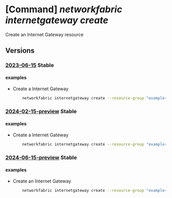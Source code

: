 # [Command] _networkfabric internetgateway create_

Create an Internet Gateway resource

## Versions

### [2023-06-15](/Resources/mgmt-plane/L3N1YnNjcmlwdGlvbnMve30vcmVzb3VyY2Vncm91cHMve30vcHJvdmlkZXJzL21pY3Jvc29mdC5tYW5hZ2VkbmV0d29ya2ZhYnJpYy9pbnRlcm5ldGdhdGV3YXlzL3t9/2023-06-15.xml) **Stable**

<!-- mgmt-plane /subscriptions/{}/resourcegroups/{}/providers/microsoft.managednetworkfabric/internetgateways/{} 2023-06-15 -->

#### examples

- Create a Internet Gateway
    ```bash
        networkfabric internetgateway create --resource-group "example-rg" --location "westus3" --resource-name "example-internetgateway" --type "Infrastructure" --network-fabric-controller-id "/subscriptions/xxxxx-xxxx-xxxx-xxxx-xxxxx/resourcegroups/example-rg/providers/Microsoft.ManagedNetworkFabric/networkFabricControllers/example-nfc" --internet-gateway-rule-id "/subscriptions/xxxxx-xxxx-xxxx-xxxx-xxxxx/resourcegroups/example-rg/providers/Microsoft.ManagedNetworkFabric/internetGatewayRules/example-internetGatewayRule"
    ```

### [2024-02-15-preview](/Resources/mgmt-plane/L3N1YnNjcmlwdGlvbnMve30vcmVzb3VyY2Vncm91cHMve30vcHJvdmlkZXJzL21pY3Jvc29mdC5tYW5hZ2VkbmV0d29ya2ZhYnJpYy9pbnRlcm5ldGdhdGV3YXlzL3t9/2024-02-15-preview.xml) **Stable**

<!-- mgmt-plane /subscriptions/{}/resourcegroups/{}/providers/microsoft.managednetworkfabric/internetgateways/{} 2024-02-15-preview -->

#### examples

- Create a Internet Gateway
    ```bash
        networkfabric internetgateway create --resource-group "example-rg" --location "westus3" --resource-name "example-internetgateway" --type "Infrastructure" --network-fabric-controller-id "/subscriptions/xxxxx-xxxx-xxxx-xxxx-xxxxx/resourcegroups/example-rg/providers/Microsoft.ManagedNetworkFabric/networkFabricControllers/example-nfc" --internet-gateway-rule-id "/subscriptions/xxxxx-xxxx-xxxx-xxxx-xxxxx/resourcegroups/example-rg/providers/Microsoft.ManagedNetworkFabric/internetGatewayRules/example-internetGatewayRule"
    ```

### [2024-06-15-preview](/Resources/mgmt-plane/L3N1YnNjcmlwdGlvbnMve30vcmVzb3VyY2Vncm91cHMve30vcHJvdmlkZXJzL21pY3Jvc29mdC5tYW5hZ2VkbmV0d29ya2ZhYnJpYy9pbnRlcm5ldGdhdGV3YXlzL3t9/2024-06-15-preview.xml) **Stable**

<!-- mgmt-plane /subscriptions/{}/resourcegroups/{}/providers/microsoft.managednetworkfabric/internetgateways/{} 2024-06-15-preview -->

#### examples

- Create an Internet Gateway
    ```bash
        networkfabric internetgateway create --resource-group "example-rg" --location "westus3" --resource-name "example-internetgateway" --type "Infrastructure" --network-fabric-controller-id "/subscriptions/xxxxx-xxxx-xxxx-xxxx-xxxxx/resourcegroups/example-rg/providers/Microsoft.ManagedNetworkFabric/networkFabricControllers/example-nfc" --internet-gateway-rule-id "/subscriptions/xxxxx-xxxx-xxxx-xxxx-xxxxx/resourcegroups/example-rg/providers/Microsoft.ManagedNetworkFabric/internetGatewayRules/example-internetGatewayRule"
    ```
